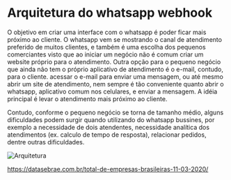 # Arquitetura do whatsapp webhook

O objetivo em criar uma interface com o whatsapp é poder ficar mais próximo ao cliente. O whatsapp vem se mostrando o canal de atendimento preferido de muitos clientes, e também é uma escolha dos pequenos comerciantes visto que ao iniciar um negócio não é comum criar um website próprio para o atendimento. Outra opção para o pequeno negócio que ainda não tem o próprio aplicativo de atendimento é o e-mail, contudo, para o cliente. acessar o e-mail para enviar uma mensagem, ou até mesmo abrir um site de atendimento, nem sempre é tão conveniente quanto abrir o whatsapp, aplicativo comum nos celulares, e enviar a mensagem. A idéia principal é levar o atendimento mais próximo ao cliente.

Contudo, conforme o pequeno negócio se torna de tamanho médio, alguns dificuldades podem surgir quando utilizando do whatsapp bussines, por exemplo a necessidade de dois atendentes, necessidade analítica dos atendimentos (ex. calculo de tempo de resposta), relacionar pedidos, dentre outras dificuldades.

![Arquitetura](./images/architeture.png)


https://datasebrae.com.br/total-de-empresas-brasileiras-11-03-2020/